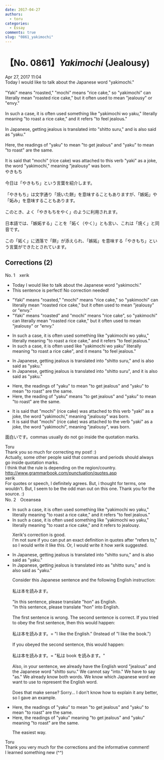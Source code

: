 ```yaml
---
date: 2017-04-27
authors:
  - toru
categories:
  - Essay
comments: true
slug: "0861_yakimochi"
---
```


# 【No. 0861】<strong><em>Yakimochi</strong></em> (Jealousy)
<div class="date">Apr 27, 2017 11:04</div>
<div id="post"><div id="body_show_ori">
Today I would like to talk about the Japanese word "yakimochi."<br/><br/>"Yaki" means "roasted," "mochi" means "rice cake," so "yakimochi" can literally mean "roasted rice cake," but it often used to mean "jealousy" or "envy."<br/><br/>In such a case, it is often used something like "yakimochi wo yaku," literally meaning "to roast a rice cake," and it refers "to feel jealous."<br/><br/>In Japanese, getting jealous is translated into "shitto suru," and is also said as "yaku."<br/><br/>Here, the readings of "yaku" to mean "to get jealous" and "yaku" to mean "to roast" are the same.<br/><br/>It is said that "mochi" (rice cake) was attached to this verb "yaki" as a joke, the word "yakimochi," meaning "jealousy" was born.
</div></div>

<!-- more -->

<div id="post_ja"><div id="body_show_mo">
やきもち<br/><br/>今日は「やきもち」という言葉を紹介します。<br/><br/>「やきもち」は文字通り「焼いた餅」を意味することもありますが、「嫉妬」や「妬み」を意味することもあります。<br/><br/>このとき、よく「やきもちをやく」のように利用されます。<br/><br/>日本語では、「嫉妬する」ことを「妬く（やく）」とも言い、これは「焼く」と同音です。<br/><br/>この「妬く」に洒落で「餅」が添えられ、「嫉妬」を意味する「やきもち」という言葉ができたとされています。
</div></div>

## Corrections (2)
<div id="block"><div class="first_name"> No. 1　<span class="just_name">xerik</span></div><div id="block2">
<ul class="correction_field">
<li class="incorrect">Today I would like to talk about the Japanese word "yakimochi."</li>
<li class="corrected perfect">This sentence is perfect! No correction needed!</li>
</ul>
<ul class="correction_field">
<li class="incorrect">"Yaki" means "roasted," "mochi" means "rice cake," so "yakimochi" can literally mean "roasted rice cake," but it often used to mean "jealousy" or "envy."</li>
<li class="corrected correct">
"Yaki" means "roasted" <span class="f_red">and</span> "mochi" means "rice cake"<span class="f_red">,</span> so "yakimochi" can literally mean "roasted rice cake," but it often used to mean "jealousy" or "envy."
</li>
</ul>
<ul class="correction_field">
<li class="incorrect">In such a case, it is often used something like "yakimochi wo yaku," literally meaning "to roast a rice cake," and it refers "to feel jealous."</li>
<li class="corrected correct">
In such a case, it is often used like "yakimochi wo yaku" literally meaning "to roast a rice cake", and it <span class="f_red">means</span> "to feel jealous."
</li>
</ul>
<ul class="correction_field">
<li class="incorrect">In Japanese, getting jealous is translated into "shitto suru," and is also said as "yaku."</li>
<li class="corrected correct">
In Japanese, getting jealous is translated into "shitto suru", and <span class="f_red">it</span> is also said as "yaku."
</li>
</ul>
<ul class="correction_field">
<li class="incorrect">Here, the readings of "yaku" to mean "to get jealous" and "yaku" to mean "to roast" are the same.</li>
<li class="corrected correct">
Here, the reading of "yaku" means "to get jealous" and "yaku" to mean "to roast" are the same.
</li>
</ul>
<ul class="correction_field">
<li class="incorrect">It is said that "mochi" (rice cake) was attached to this verb "yaki" as a joke, the word "yakimochi," meaning "jealousy" was born.</li>
<li class="corrected correct">
It is said that "mochi" (rice cake) was attached to<span class="f_red"> the </span>verb "yaki" as a joke, the word "yakimochi", meaning "jealousy", was born.
</li>
</ul>
<p class="comment_small">
 面白いです。commas usually do not go inside the quotation marks.
</p>

</div><div class="name"><span class="just_name">Toru</span><br>
Thank you so much for correcting my post! :)<br/>Actually, some other people said that commas and periods should always go inside quotation marks.<br/>I think that the rule is depending on the region/country.<br/><a href="http://www.grammarbook.com/punctuation/quotes.asp" target="_blank">http://www.grammarbook.com/punctuation/quotes.asp</a>
</div>
<div class="name"><span class="just_name">xerik</span><br>
For quotes or speech, I definitely agrees. But, i thought for terms, one wouldn't. But, I seem to be the odd man out on this one. Thank you for the source. :) 
</div>
</div>
<div id="block"><div class="first_name"> No. 2　<span class="just_name">Oceansea</span></div><div id="block2">
<ul class="correction_field">
<li class="incorrect">In such a case, it is often used something like "yakimochi wo yaku," literally meaning "to roast a rice cake," and it refers "to feel jealous."</li>
<li class="corrected correct">
In such a case, it is often used something like "yakimochi wo yaku," literally meaning "to roast a rice cake," and it refers <span class="f_red">to jealousy</span>.
<p class="correction_comment">Xerik's correction is good.<br/>I'm not sure if you can put an exact definition in quotes after "refers to," so I would write it like this. Or, I would write it how xerik suggested.</p>
</li>
</ul>
<ul class="correction_field">
<li class="incorrect">In Japanese, getting jealous is translated into "shitto suru," and is also said as "yaku."</li>
<li class="corrected correct">
In Japanese, getting jealous is translated <span class="sline"><span class="f_gray">into </span></span><span class="f_red">as </span>"shitto suru," and is also said as "yaku."
<p class="correction_comment">Consider this Japanese sentence and the following English instruction:<br/><br/>私は本を読みます。<br/><br/>"In this sentence, please translate "hon" as English.<br/>"In this sentence, please translate "hon" into English.<br/><br/>The first sentence is wrong. The second sentence is correct. If you tried to obey the first sentence, then this would happen:<br/><br/> 私は本を読みます。=  "I like the English." (Instead of "I like the book.")<br/><br/>If you obeyed the second sentence, this would happen:<br/><br/>私は本を読みます。=  "私は book を読みます。"<br/><br/>Also, in your sentence, we already have the English word "jealous" and the Japanese word "shitto suru." We cannot say "into." We have to say "as." We already know both words. We know which Japanese word we want to use to represent the English word.<br/><br/>Does that make sense? Sorry... I don't know how to explain it any better, so I gave an example.</p>
</li>
</ul>
<ul class="correction_field">
<li class="incorrect">Here, the readings of "yaku" to mean "to get jealous" and "yaku" to mean "to roast" are the same.</li>
<li class="corrected correct">
Here, the readings of "yaku" <span class="f_blue">meaning </span>"to get jealous" and "yaku" <span class="f_blue">meaning </span>"to roast" are the same.
<p class="correction_comment">The easiest way.</p>
</li>
</ul>
</div><div class="name"><span class="just_name">Toru</span><br>
Thank you very much for the corrections and the informative comment!<br/>I learned something new (^^)
</div>
</div>
